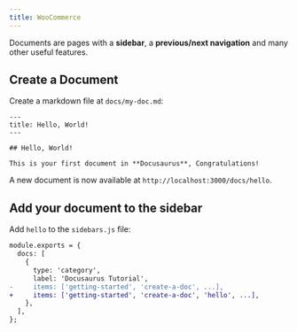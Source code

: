 ```yaml
---
title: WooCommerce
---
```


Documents are pages with a **sidebar**, a **previous/next navigation** and many other useful features.

## Create a Document

Create a markdown file at `docs/my-doc.md`:

```mdx title="docs/hello.md"
---
title: Hello, World!
---

## Hello, World!

This is your first document in **Docusaurus**, Congratulations!
```

A new document is now available at `http://localhost:3000/docs/hello`.

## Add your document to the sidebar

Add `hello` to the `sidebars.js` file:

```diff title="sidebars.js"
module.exports = {
  docs: [
    {
      type: 'category',
      label: 'Docusaurus Tutorial',
-     items: ['getting-started', 'create-a-doc', ...],
+     items: ['getting-started', 'create-a-doc', 'hello', ...],
    },
  ],
};
```
